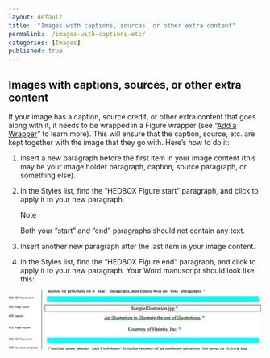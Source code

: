 ```yaml
---
layout: default
title:  "Images with captions, sources, or other extra content"
permalink:  /images-with-captions-etc/
categories: [Images]
published: true
---
```


<section data-type="chapter" class="hsecchapter" data-hederis-type="hsecchapter" id="images-with-captions-etc" data-pi-attrs="id: images-with-captions-etc" role="doc-chapter" title="Images with captions, sources, or other extra content"><h1 data-hederis-type="hblkchaptitle" class="hblkchaptitle" id="pwj4hIUFq">Images with captions, sources, or other extra content</h1>
    <p class="hblkp" data-hederis-type="hblkp" id="poIRl2HSl">If your image has a caption, source credit, or other extra content that goes along with it, it needs to be wrapped in a Figure wrapper (see &#8220;<a href="{% post_url 2019-05-22-15-AddaWrapper %}"><span class="Hyperlink">Add a Wrapper</span></a>&#8221; to learn more). This will ensure that the caption, source, etc. are kept together with the image that they go with. Here&#8217;s how to do it:</p>
    <ol class="hwprnum-list" data-hederis-type="hwprnum-list" id="pIQRwSB4S"><li class="hblkoli" data-hederis-type="hblkoli" id="liRo97AP9i"><p class="hblkoli" data-hederis-type="hblkoli" id="p8UVTVnWV">Insert a new paragraph before the first item in your image content (this may be your image holder paragraph, caption, source paragraph, or something else).</p></li>
    <li class="hblkoli" data-hederis-type="hblkoli" id="licWATsrUO"><p class="hblkoli" data-hederis-type="hblkoli" id="pqLU4Mtpk">In the Styles list, find the &#8220;HEDBOX Figure start&#8221; paragraph, and click to apply it to your new paragraph.</p><aside class="hwprbox box" data-hederis-type="hwprbox" id="pLpY6QYAW" data-type="sidebar"><p class="hblktype" data-hederis-type="hblktype" id="pRtfOTQ15">Note</p>
    <p class="hblkp" data-hederis-type="hblkp" id="pZ1K5Aupp">Both your &#8220;start&#8221; and &#8220;end&#8221; paragraphs should not contain any text.</p>
    </aside>
    </li>
    <li class="hblkoli" data-hederis-type="hblkoli" id="li8yQS3cCf"><p class="hblkoli" data-hederis-type="hblkoli" id="poljpDijo">Insert another new paragraph after the last item in your image content.</p></li>
    <li class="hblkoli" data-hederis-type="hblkoli" id="licxPvbqXa"><p class="hblkoli" data-hederis-type="hblkoli" id="pNF2Y2cAQ">In the Styles list, find the &#8220;HEDBOX Figure end&#8221; paragraph, and click to apply it to your new paragraph. Your Word manuscript should look like this:</p></li>
    </ol>
    <img data-hederis-type="hblkimg" class="hblkimg" id="pn7Jsu8yw" src="/images/image_2.png"/>
    </section>
    